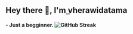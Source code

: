 
## Hey there 👋, I'm ̲vherawidatama
-<b> Just a begginner.
![GitHub Streak](https://github-readme-streak-stats.herokuapp.com?user=vherawidatama&theme=neon-palenight&hide_border=true)
